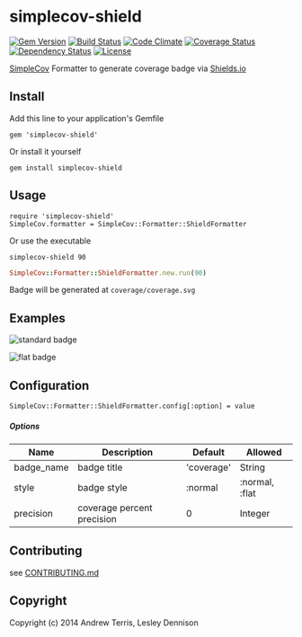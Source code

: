 # simplecov-shield

[![Gem Version](https://badge.fury.io/rb/simplecov-shield.svg)](http://badge.fury.io/rb/simplecov-shield)
[![Build Status](https://travis-ci.org/aterris/simplecov-shield.svg?branch=master)](https://travis-ci.org/aterris/simplecov-shield)
[![Code Climate](http://img.shields.io/codeclimate/github/aterris/simplecov-shield.svg)](https://codeclimate.com/github/aterris/simplecov-shield)
[![Coverage Status](https://img.shields.io/coveralls/aterris/simplecov-shield.svg)](https://coveralls.io/r/aterris/simplecov-shield?branch=master)
[![Dependency Status](https://gemnasium.com/aterris/simplecov-shield.svg)](https://gemnasium.com/aterris/simplecov-shield)
[![License](http://img.shields.io/badge/license-MIT-blue.svg)](LICENSE)


[SimpleCov](https://github.com/colszowka/simplecov) Formatter to generate coverage badge via [Shields.io](http://shields.io/)

## Install

Add this line to your application's Gemfile

```
gem 'simplecov-shield'
```

Or install it yourself

```
gem install simplecov-shield
```

## Usage

```
require 'simplecov-shield'
SimpleCov.formatter = SimpleCov::Formatter::ShieldFormatter
```

Or use the executable

```
simplecov-shield 90
```

```ruby
SimpleCov::Formatter::ShieldFormatter.new.run(90)
```

Badge will be generated at `coverage/coverage.svg`

## Examples

![standard badge](https://cdn.rawgit.com/aterris/simplecov-shield/master/spec/assets/coverage.svg)

![flat badge](https://cdn.rawgit.com/aterris/simplecov-shield/master/spec/assets/coverage-flat.svg)

## Configuration

````
SimpleCov::Formatter::ShieldFormatter.config[:option] = value
````

##### Options

| Name       | Description                 | Default    | Allowed          |
| ---------- | --------------------------- | ---------- | ---------------- |
| badge_name | badge title                 | 'coverage' | String           |
| style      | badge style                 | :normal    | :normal, :flat   |
| precision  | coverage percent precision  | 0          | Integer          |


## Contributing

see [CONTRIBUTING.md](CONTRIBUTING.md)

## Copyright

Copyright (c) 2014 Andrew Terris, Lesley Dennison
